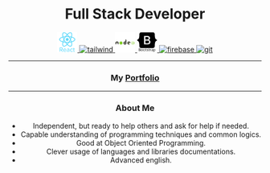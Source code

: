 <h1 align="center">Full Stack Developer</h1>

<p align="center">

<a href="https://reactjs.org/" target="_blank" rel="noreferrer"> 
  <img src="https://raw.githubusercontent.com/devicons/devicon/master/icons/react/react-original-wordmark.svg" alt="react" width="40" height="40"/> 
</a> 
<a href="https://tailwindcss.com/" target="_blank" rel="noreferrer">
  <img src="https://www.vectorlogo.zone/logos/tailwindcss/tailwindcss-icon.svg" alt="tailwind" width="40" height="40"/>
</a>
<a href="https://nodejs.org" target="_blank" rel="noreferrer"> 
  <img src="https://raw.githubusercontent.com/devicons/devicon/master/icons/nodejs/nodejs-original-wordmark.svg" alt="nodejs" width="40" height="40"/> 
</a> 
<a href="https://getbootstrap.com" target="_blank" rel="noreferrer"> 
  <img src="https://raw.githubusercontent.com/devicons/devicon/master/icons/bootstrap/bootstrap-plain-wordmark.svg" alt="bootstrap" width="40" height="40"/> 
</a> 
<a href="https://firebase.google.com/" target="_blank" rel="noreferrer"> 
  <img src="https://www.vectorlogo.zone/logos/firebase/firebase-icon.svg" alt="firebase" width="40" height="40"/> 
</a> 
<a href="https://git-scm.com/" target="_blank" rel="noreferrer"> 
  <img src="https://www.vectorlogo.zone/logos/git-scm/git-scm-icon.svg" alt="git" width="40" height="40"/> 
</a> 


</p>


<hr/>
  <h3 align="center">My <a href="https://germangab1781.github.io/Portfolio/" target="_blank" rel="noreferrer">Portfolio</a> </h3>
<hr/>

<div align="center">
  <h3>About Me</h3>
  <ul>
    <li>Independent, but ready to help others and ask for help if needed.</li>
    <li>Capable understanding of programming techniques and common logics.</li>
    <li>Good at Object Oriented Programming.</li>
    <li>Clever usage of languages and libraries documentations.</li>
    <li>Advanced english.</li>
  </ul>
</div>
